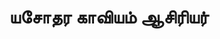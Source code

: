 ---
layout: tagpage
title: "யசோதர காவியம் ஆசிரியர்"
tag: யசோதர காவியம் ஆசிரியர்
description: "யசோதர காவியம் ஆசிரியர் தொடர்புடைய நூல்கள்/கட்டுரைகள்"
robots: noindex
---